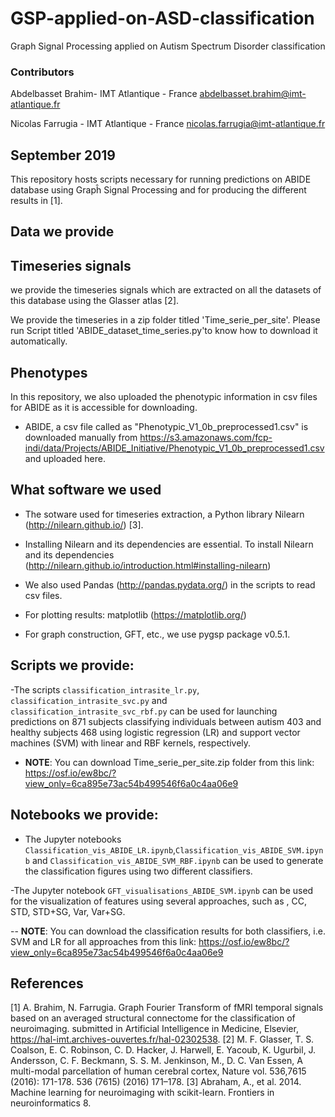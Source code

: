 # GSP-applied-on-ASD-classification
Graph Signal Processing applied on Autism Spectrum Disorder classification

### Contributors

Abdelbasset Brahim- IMT Atlantique - France 
abdelbasset.brahim@imt-atlantique.fr

Nicolas Farrugia - IMT Atlantique - France 
nicolas.farrugia@imt-atlantique.fr 

September 2019
---------------


This repository hosts scripts necessary for running predictions on ABIDE database using Grapĥ Signal Processing and for producing the different results in [1].


Data we provide
---------------

Timeseries signals
---------------

we provide the timeseries signals which are extracted on all the datasets of this database using the Glasser atlas [2].

We provide the timeseries in a zip folder titled 'Time_serie_per_site'. Please run Script titled 'ABIDE_dataset_time_series.py'to know how to download it automatically.

Phenotypes 
---------------

In this repository, we also uploaded the phenotypic information in csv files for ABIDE  as it is accessible for downloading.

- ABIDE, a csv file called as "Phenotypic_V1_0b_preprocessed1.csv" is downloaded manually from https://s3.amazonaws.com/fcp-indi/data/Projects/ABIDE_Initiative/Phenotypic_V1_0b_preprocessed1.csv and uploaded here.

What software we used
----------------------
- The sotware used for timeseries extraction, a Python library Nilearn (http://nilearn.github.io/) [3]. 

- Installing Nilearn and its dependencies are essential. To install Nilearn and its dependencies (http://nilearn.github.io/introduction.html#installing-nilearn) 

- We also used Pandas (http://pandas.pydata.org/) in the scripts to read csv files.

- For plotting results: matplotlib (https://matplotlib.org/)

- For graph construction, GFT, etc., we use pygsp package v0.5.1.

Scripts we provide: 
-------------------------------------------------------------------------------

-The scripts ``classification_intrasite_lr.py``,  ``classification_intrasite_svc.py`` and  ``classification_intrasite_svc_rbf.py`` can be used for launching predictions on 871 subjects classifying individuals between autism 403 and healthy subjects 468 using logistic regression (LR) and support vector machines (SVM) with linear and RBF kernels, respectively.
- **NOTE**: You can download Time_serie_per_site.zip folder from this link: https://osf.io/ew8bc/?view_only=6ca895e73ac54b499546f6a0c4aa06e9

Notebooks we provide: 
-------------------------------------------------------------------------------
- The Jupyter notebooks ``Classification_vis_ABIDE_LR.ipynb``,``Classification_vis_ABIDE_SVM.ipynb`` and ``Classification_vis_ABIDE_SVM_RBF.ipynb`` can be used to generate the classification figures using two different classifiers.

-The Jupyter notebook ``GFT_visualisations_ABIDE_SVM.ipynb`` can be used for the visualization of features using several approaches, such as , CC, STD, STD+SG, Var, Var+SG.

-- **NOTE**: You can download the classification results for both classifiers, i.e. SVM and LR for all approaches from this link: https://osf.io/ew8bc/?view_only=6ca895e73ac54b499546f6a0c4aa06e9

References
---------------
[1] A. Brahim, N. Farrugia. Graph Fourier Transform of fMRI temporal signals based on an averaged structural connectome for the classification of neuroimaging. submitted in Artificial Intelligence in Medicine, Elsevier, https://hal-imt.archives-ouvertes.fr/hal-02302538.
[2] M. F. Glasser, T. S. Coalson, E. C. Robinson, C. D. Hacker, J. Harwell, E. Yacoub, K. Ugurbil, J. Andersson, C. F. Beckmann, S. S. M. Jenkinson, M., D. C. Van Essen, A multi-modal parcellation of human cerebral cortex, Nature vol. 536,7615 (2016): 171-178. 536 (7615) (2016) 171–178.
[3] Abraham, A., et al. 2014. Machine learning for neuroimaging with scikit-learn. Frontiers in neuroinformatics 8.
